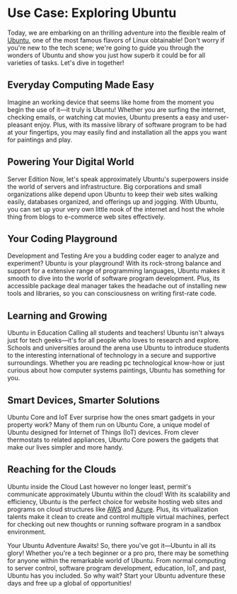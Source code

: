 # Use Case: Exploring Ubuntu

Today, we are embarking on an thrilling adventure into the flexible realm of [Ubuntu](https://ubuntu.com/), one of the most famous flavors of Linux obtainable! Don't worry if you're new to the tech scene; we're going to guide you through the wonders of Ubuntu and show you just how superb it could be for all varieties of tasks. Let's dive in together!

## Everyday Computing Made Easy 

Imagine an working device that seems like home from the moment you begin the use of it—it truly is Ubuntu! Whether you are surfing the internet, checking emails, or watching cat movies, Ubuntu presents a easy and user-pleasant enjoy. Plus, with its massive library of software program to be had at your fingertips, you may easily find and installation all the apps you want for paintings and play. 

## Powering Your Digital World

Server Edition Now, let's speak approximately Ubuntu's superpowers inside the world of servers and infrastructure. Big corporations and small organizations alike depend upon Ubuntu to keep their web sites walking easily, databases organized, and offerings up and jogging. With Ubuntu, you can set up your very own little nook of the internet and host the whole thing from blogs to e-commerce web sites effectively. 

## Your Coding Playground

Development and Testing Are you a budding coder eager to analyze and experiment? Ubuntu is your playground! With its rock-strong balance and support for a extensive range of programming languages, Ubuntu makes it smooth to dive into the world of software program development. Plus, its accessible package deal manager takes the headache out of installing new tools and libraries, so you can consciousness on writing first-rate code. 

## Learning and Growing

Ubuntu in Education Calling all students and teachers! Ubuntu isn't always just for tech geeks—it's for all people who loves to research and explore. Schools and universities around the arena use Ubuntu to introduce students to the interesting international of technology in a secure and supportive surroundings. Whether you are reading pc technological know-how or just curious about how computer systems paintings, Ubuntu has something for you. 

## Smart Devices, Smarter Solutions

Ubuntu Core and IoT Ever surprise how the ones smart gadgets in your property work? Many of them run on Ubuntu Core, a unique model of Ubuntu designed for Internet of Things (IoT) devices. From clever thermostats to related appliances, Ubuntu Core powers the gadgets that make our lives simpler and more handy. 

## Reaching for the Clouds 

Ubuntu inside the Cloud Last however no longer least, permit's communicate approximately Ubuntu within the cloud! With its scalability and efficiency, Ubuntu is the perfect choice for website hosting web sites and programs on cloud structures like [AWS](https://aws.amazon.com/) and [Azure](https://azure.microsoft.com/). Plus, its virtualization talents make it clean to create and control multiple virtual machines, perfect for checking out new thoughts or running software program in a sandbox environment. 

Your Ubuntu Adventure Awaits! So, there you've got it—Ubuntu in all its glory! Whether you're a tech beginner or a pro pro, there may be something for anyone within the remarkable world of Ubuntu. From normal computing to server control, software program development, education, IoT, and past, Ubuntu has you included. So why wait? Start your Ubuntu adventure these days and free up a global of opportunities!
